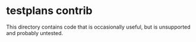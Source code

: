# testplans contrib

This directory contains code that is occasionally useful, but is unsupported and
probably untested.
